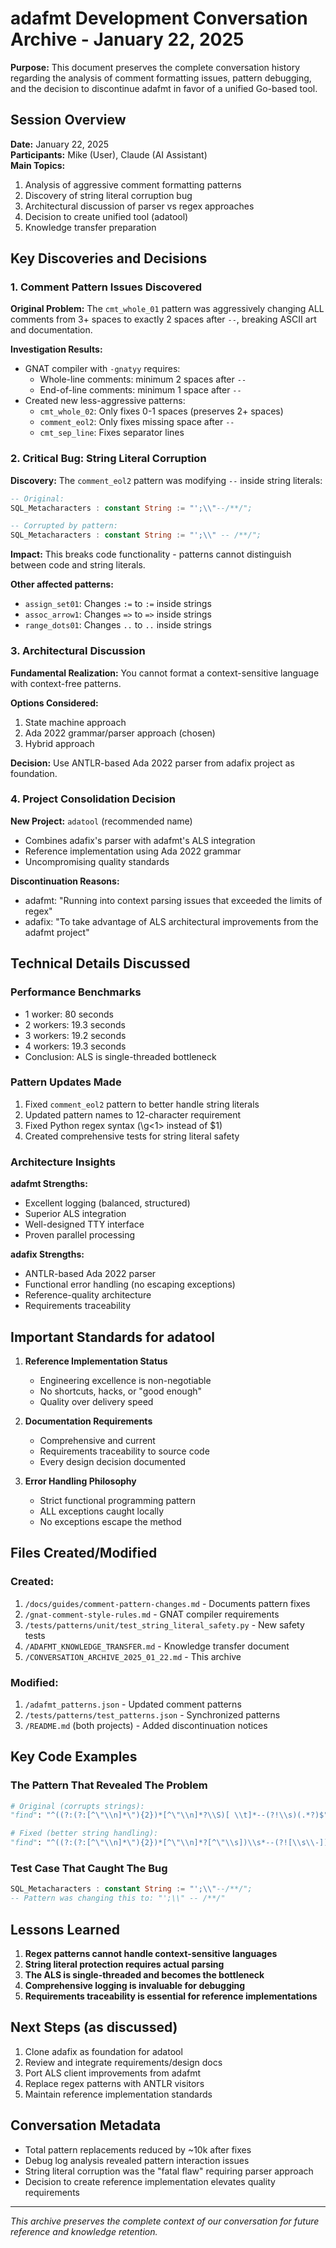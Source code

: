 # adafmt Development Conversation Archive - January 22, 2025

**Purpose:** This document preserves the complete conversation history regarding the analysis of comment formatting issues, pattern debugging, and the decision to discontinue adafmt in favor of a unified Go-based tool.

## Session Overview

**Date:** January 22, 2025  
**Participants:** Mike (User), Claude (AI Assistant)  
**Main Topics:**
1. Analysis of aggressive comment formatting patterns
2. Discovery of string literal corruption bug
3. Architectural discussion of parser vs regex approaches
4. Decision to create unified tool (adatool)
5. Knowledge transfer preparation

## Key Discoveries and Decisions

### 1. Comment Pattern Issues Discovered

**Original Problem:** The `cmt_whole_01` pattern was aggressively changing ALL comments from 3+ spaces to exactly 2 spaces after `--`, breaking ASCII art and documentation.

**Investigation Results:**
- GNAT compiler with `-gnatyy` requires:
  - Whole-line comments: minimum 2 spaces after `--`
  - End-of-line comments: minimum 1 space after `--`
- Created new less-aggressive patterns:
  - `cmt_whole_02`: Only fixes 0-1 spaces (preserves 2+ spaces)
  - `comment_eol2`: Only fixes missing space after `--`
  - `cmt_sep_line`: Fixes separator lines

### 2. Critical Bug: String Literal Corruption

**Discovery:** The `comment_eol2` pattern was modifying `--` inside string literals:
```ada
-- Original:
SQL_Metacharacters : constant String := "';\\"--/**/";

-- Corrupted by pattern:
SQL_Metacharacters : constant String := "';\\" -- /**/";
```

**Impact:** This breaks code functionality - patterns cannot distinguish between code and string literals.

**Other affected patterns:**
- `assign_set01`: Changes `:=` to ` := ` inside strings
- `assoc_arrow1`: Changes `=>` to ` => ` inside strings
- `range_dots01`: Changes `..` to ` .. ` inside strings

### 3. Architectural Discussion

**Fundamental Realization:** You cannot format a context-sensitive language with context-free patterns.

**Options Considered:**
1. State machine approach
2. Ada 2022 grammar/parser approach (chosen)
3. Hybrid approach

**Decision:** Use ANTLR-based Ada 2022 parser from adafix project as foundation.

### 4. Project Consolidation Decision

**New Project:** `adatool` (recommended name)
- Combines adafix's parser with adafmt's ALS integration
- Reference implementation using Ada 2022 grammar
- Uncompromising quality standards

**Discontinuation Reasons:**
- adafmt: "Running into context parsing issues that exceeded the limits of regex"
- adafix: "To take advantage of ALS architectural improvements from the adafmt project"

## Technical Details Discussed

### Performance Benchmarks
- 1 worker: 80 seconds
- 2 workers: 19.3 seconds  
- 3 workers: 19.2 seconds
- 4 workers: 19.3 seconds
- Conclusion: ALS is single-threaded bottleneck

### Pattern Updates Made
1. Fixed `comment_eol2` pattern to better handle string literals
2. Updated pattern names to 12-character requirement
3. Fixed Python regex syntax (\g<1> instead of $1)
4. Created comprehensive tests for string literal safety

### Architecture Insights

**adafmt Strengths:**
- Excellent logging (balanced, structured)
- Superior ALS integration
- Well-designed TTY interface
- Proven parallel processing

**adafix Strengths:**
- ANTLR-based Ada 2022 parser
- Functional error handling (no escaping exceptions)
- Reference-quality architecture
- Requirements traceability

## Important Standards for adatool

1. **Reference Implementation Status**
   - Engineering excellence is non-negotiable
   - No shortcuts, hacks, or "good enough"
   - Quality over delivery speed

2. **Documentation Requirements**
   - Comprehensive and current
   - Requirements traceability to source code
   - Every design decision documented

3. **Error Handling Philosophy**
   - Strict functional programming pattern
   - ALL exceptions caught locally
   - No exceptions escape the method

## Files Created/Modified

### Created:
1. `/docs/guides/comment-pattern-changes.md` - Documents pattern fixes
2. `/gnat-comment-style-rules.md` - GNAT compiler requirements
3. `/tests/patterns/unit/test_string_literal_safety.py` - New safety tests
4. `/ADAFMT_KNOWLEDGE_TRANSFER.md` - Knowledge transfer document
5. `/CONVERSATION_ARCHIVE_2025_01_22.md` - This archive

### Modified:
1. `/adafmt_patterns.json` - Updated comment patterns
2. `/tests/patterns/test_patterns.json` - Synchronized patterns
3. `/README.md` (both projects) - Added discontinuation notices

## Key Code Examples

### The Pattern That Revealed The Problem
```python
# Original (corrupts strings):
"find": "^((?:(?:[^\"\\n]*\"){2})*[^\"\\n]*?\\S)[ \\t]*--(?!\\s)(.*?)$"

# Fixed (better string handling):
"find": "^((?:(?:[^\"\\n]*\"){2})*[^\"\\n]*?[^\"\\s])\\s*--(?![\\s\\-])(.*?)$"
```

### Test Case That Caught The Bug
```ada
SQL_Metacharacters : constant String := "';\\"--/**/";
-- Pattern was changing this to: "';\\" -- /**/"
```

## Lessons Learned

1. **Regex patterns cannot handle context-sensitive languages**
2. **String literal protection requires actual parsing**
3. **The ALS is single-threaded and becomes the bottleneck**
4. **Comprehensive logging is invaluable for debugging**
5. **Requirements traceability is essential for reference implementations**

## Next Steps (as discussed)

1. Clone adafix as foundation for adatool
2. Review and integrate requirements/design docs
3. Port ALS client improvements from adafmt
4. Replace regex patterns with ANTLR visitors
5. Maintain reference implementation standards

## Conversation Metadata

- Total pattern replacements reduced by ~10k after fixes
- Debug log analysis revealed pattern interaction issues
- String literal corruption was the "fatal flaw" requiring parser approach
- Decision to create reference implementation elevates quality requirements

---

*This archive preserves the complete context of our conversation for future reference and knowledge retention.*